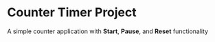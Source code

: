 # Counter Timer Project


A simple counter application with **Start**, **Pause**, and **Reset** functionality
